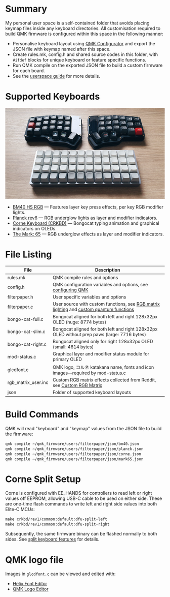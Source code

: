 # Summary

My personal user space is a self-contained folder that avoids placing keymap files inside
any keyboard directories. All customisation required to build QMK firmware is configured
within this space in the following manner:

* Personalise keyboard layout using [QMK Configurator](https://config.qmk.fm/#/) and export
the JSON file with keymap named after this space.
* Create rules.mk, config.h and shared source codes in this folder, with `#ifdef` blocks
for unique keyboard or feature specific functions.
* Run QMK compile on the exported JSON file to build a custom firmware for each board.
* See the [userspace guide](../../docs/feature_userspace.md) for more details.

# Supported Keyboards

![corneplanck](corneplanck.png)

* [BM40 HS RGB](../../keyboards/bm40hsrgb) — Features layer key press effects, per key RGB modifier lights.
* [Planck rev6](../../keyboards/planck) — RGB underglow lights as layer and modifier indicators.
* [Corne Keyboard (CRKBD)](../../keyboards/crkbd) — Bongocat typing animation and graphical indicators on OLEDs.
* [The Mark: 65](../../keyboards/boardsource/the_mark) — RGB underglow effects as layer and modifier indicators.

# File Listing

File | Description
---- | -----------
rules.mk | QMK compile rules and options
config.h | QMK configuration variables and options, see [configuring QMK](../../docs/config_options.md)
filterpaper.h | User specific variables and options
filterpaper.c | User source with custom functions, see [RGB matrix lighting](../../docs/feature_rgb_matrix.md) and [custom quantum functions](../../docs/custom_quantum_functions.md)
bongo-cat-full.c | Bongocat aligned for both left and right 128x32px OLED (huge: 8774 bytes)
bongo-cat-slim.c | Bongocat aligned for both left and right 128x32px OLED without prep paws (large: 7716 bytes)
bongo-cat-right.c | Bongocat aligned only for right 128x32px OLED (small: 4614 bytes)
mod-status.c | Graphical layer and modifier status module for primary OLED
glcdfont.c | QMK logo, コルネ katakana name, fonts and icon images—required by mod-status.c
rgb_matrix_user.inc | Custom RGB matrix effects collected from Reddit, see [Custom RGB Matrix](../../docs/feature_rgb_matrix.md#custom-rgb-matrix-effects-idcustom-rgb-matrix-effects)
json | Folder of supported keyboard layouts

# Build Commands
QMK will read "keyboard" and "keymap" values from the JSON file to build the firmware:
```
qmk compile ~/qmk_firmware/users/filterpaper/json/bm40.json
qmk compile ~/qmk_firmware/users/filterpaper/json/planck.json
qmk compile ~/qmk_firmware/users/filterpaper/json/corne.json
qmk compile ~/qmk_firmware/users/filterpaper/json/mark65.json
```

# Corne Split Setup
Corne is configured with EE_HANDS for controllers to read left or right values off EEPROM,
allowing USB-C cable to be used on either side. These are one-time flash commands to
write left and right side values into both Elite-C MCUs:
```
make crkbd/rev1/common:default:dfu-split-left
make crkbd/rev1/common:default:dfu-split-right
```
Subsequently, the same firmware binary can be flashed normally to both sides.
See [split keyboard features](../../docs/feature_split_keyboard.md) for details.

# QMK logo file
Images in `glcdfont.c` can be viewed and edited with:
* [Helix Font Editor](https://helixfonteditor.netlify.app/)
* [QMK Logo Editor](https://joric.github.io/qle/)
